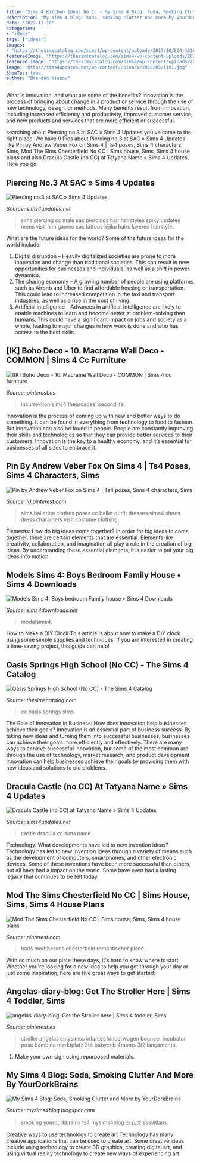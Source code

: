 ```yaml
---
title: "Sims 4 Kitchen Ideas No Cc - My Sims 4 Blog: Soda, Smoking Clutter And More By Yourdorkbrains"
description: "My sims 4 blog: soda, smoking clutter and more by yourdorkbrains"
date: "2022-11-10"
categories:
- "ideas"
tags: ["ideas"]
images:
- "https://thesimscatalog.com/sims4/wp-content/uploads/2017/10/SC4-121606_MAIN.jpg"
featuredImage: "https://thesimscatalog.com/sims4/wp-content/uploads/2017/10/SC4-121606_MAIN.jpg"
featured_image: "https://thesimscatalog.com/sims4/wp-content/uploads/2017/10/SC4-121606_MAIN.jpg"
image: "http://sims4updates.net/wp-content/uploads/2018/03/1101.jpg"
ShowToc: true
author: "Brandon Nienow"
---
```



What is innovation, and what are some of the benefits?
Innovation is the process of bringing about change in a product or service through the use of new technology, design, or methods. Many benefits result from innovation, including increased efficiency and productivity, improved customer service, and new products and services that are more efficient or successful.

	

		
searching about Piercing no.3 at SAC » Sims 4 Updates you've came to the right place. We have 9 Pics about Piercing no.3 at SAC » Sims 4 Updates like Pin by Andrew Veber Fox on Sims 4 | Ts4 poses, Sims 4 characters, Sims, Mod The Sims Chesterfield No CC | Sims house, Sims, Sims 4 house plans and also Dracula Castle (no CC) at Tatyana Name » Sims 4 Updates. Here you go:
		
    
## Piercing No.3 At SAC » Sims 4 Updates

<img loading=lazy src="http://sims4updates.net/wp-content/uploads/2015/04/15420.jpg" onerror="this.onerror=null;this.src='https://tse3.mm.bing.net/th?id=OIP.WINY0Jyw5qWFqYF0HBgrTwHaJQ&amp;pid=15.1';" alt="Piercing no.3 at SAC » Sims 4 Updates">

_Source: sims4updates.net_

>sims piercing cc male sac piercings hair hairstyles spiky updates mens visit him games cas tattoos kijiko hairs layered hairstyle. 

	

What are the future ideas for the world?
Some of the future ideas for the world include:
1. Digital disruption – Heavily digitalized societies are prone to more innovation and change than traditional societies. This can result in new opportunities for businesses and individuals, as well as a shift in power dynamics.
2. The sharing economy – A growing number of people are using platforms such as Airbnb and Uber to find affordable housing or transportation. This could lead to increased competition in the taxi and transport industries, as well as a rise in the cost of living.
3. Artificial intelligence – Advances in artificial intelligence are likely to enable machines to learn and become better at problem-solving than humans. This could have a significant impact on jobs and society as a whole, leading to major changes in how work is done and who has access to the best skills.

    
## [IK] Boho Deco - 10. Macrame Wall Deco - COMMON | Sims 4 Cc Furniture

<img loading=lazy src="https://i.pinimg.com/736x/5c/ab/54/5cab547e61d2a70faa5d8149e103357f.jpg" onerror="this.onerror=null;this.src='https://tse2.mm.bing.net/th?id=OIP.nwYr0ay1XxiGOoEGk-nfmgHaHa&amp;pid=15.1';" alt="[IK] Boho Deco - 10. Macrame Wall Deco - COMMON | Sims 4 cc furniture">

_Source: pinterest.es_

>insurrektion sims4 thearcadesl secondlife. 

	

Innovation is the process of coming up with new and better ways to do something. It can be found in everything from technology to food to fashion. But innovation can also be found in people. People are constantly improving their skills and technologies so that they can provide better services to their customers. Innovation is the key to a healthy economy, and it’s essential for businesses of all sizes to embrace it.

    
## Pin By Andrew Veber Fox On Sims 4 | Ts4 Poses, Sims 4 Characters, Sims

<img loading=lazy src="https://i.pinimg.com/736x/b1/75/9e/b1759e96585d3837925aeae8306a0232.jpg" onerror="this.onerror=null;this.src='https://tse4.mm.bing.net/th?id=OIP.v1E-I_G8apfG-gRU55zUUQHaM3&amp;pid=15.1';" alt="Pin by Andrew Veber Fox on Sims 4 | Ts4 poses, Sims 4 characters, Sims">

_Source: id.pinterest.com_

>sims ballerina clothes poses cc ballet outfit dresses sims4 shoes dress characters visit costume clothing. 

	

Elements: How do big ideas come together?
In order for big ideas to come together, there are certain elements that are essential. Elements like creativity, collaboration, and imagination all play a role in the creation of big ideas. By understanding these essential elements, it is easier to put your big ideas into motion.

    
## Models Sims 4: Boys Bedroom Family House • Sims 4 Downloads

<img loading=lazy src="https://sims4downloads.net/wp-content/uploads/2018/05/1531.jpg" onerror="this.onerror=null;this.src='https://tse3.mm.bing.net/th?id=OIP.JjHNR5qAy4gGfA6CoygsDQHaEL&amp;pid=15.1';" alt="Models Sims 4: Boys bedroom Family house • Sims 4 Downloads">

_Source: sims4downloads.net_

>modelsims4. 

	

How to Make a DIY Clock
This article is about how to make a DIY clock using some simple supplies and techniques. If you are interested in creating a time-saving project, this guide can help!

    
## Oasis Springs High School (No CC) - The Sims 4 Catalog

<img loading=lazy src="https://thesimscatalog.com/sims4/wp-content/uploads/2017/10/SC4-121606_MAIN.jpg" onerror="this.onerror=null;this.src='https://tse1.mm.bing.net/th?id=OIP.uGJqQUKJkr3qUJ4ac61oXAHaFj&amp;pid=15.1';" alt="Oasis Springs High School (No CC) - The Sims 4 Catalog">

_Source: thesimscatalog.com_

>cc oasis springs sims. 

	

The Role of Innovation in Business: How does innovation help businesses achieve their goals?
Innovation is an essential part of business success. By taking new ideas and turning them into successful businesses, businesses can achieve their goals more efficiently and effectively. There are many ways to achieve successful innovation, but some of the most common are through the use of technology, market research, and product development. Innovation can help businesses achieve their goals by providing them with new ideas and solutions to old problems.

    
## Dracula Castle (no CC) At Tatyana Name » Sims 4 Updates

<img loading=lazy src="http://sims4updates.net/wp-content/uploads/2018/03/1101.jpg" onerror="this.onerror=null;this.src='https://tse3.mm.bing.net/th?id=OIP.S5AMLy_JRNki89g8RSNf8AHaEc&amp;pid=15.1';" alt="Dracula Castle (no CC) at Tatyana Name » Sims 4 Updates">

_Source: sims4updates.net_

>castle dracula cc sims name. 

	

Technology: What developments have led to new invention ideas?
Technology has led to new invention ideas through a variety of means such as the development of computers, smartphones, and other electronic devices. Some of these inventions have been more successful than others, but all have had a impact on the world. Some have even had a lasting legacy that continues to be felt today.

    
## Mod The Sims Chesterfield No CC | Sims House, Sims, Sims 4 House Plans

<img loading=lazy src="https://i.pinimg.com/736x/92/98/c1/9298c103e6e9755a3ace8f8145356da7.jpg" onerror="this.onerror=null;this.src='https://tse4.mm.bing.net/th?id=OIP.GYuDBPO6Ae7J5oC7EIFAbgHaFi&amp;pid=15.1';" alt="Mod The Sims Chesterfield No CC | Sims house, Sims, Sims 4 house plans">

_Source: pinterest.com_

>haus modthesims chesterfield romantischer pläne. 

	

With so much on our plate these days, it's hard to know where to start. Whether you're looking for a new idea to help you get through your day or just some inspiration, here are five great ways to get started: 

    
## Angelas-diary-blog: Get The Stroller Here | Sims 4 Toddler, Sims

<img loading=lazy src="https://i.pinimg.com/736x/06/f4/8c/06f48c659268aaf12ef7629a041b787c.jpg" onerror="this.onerror=null;this.src='https://tse4.mm.bing.net/th?id=OIP._6xgV5OOZ3oARCGBN8fHjQHaGh&amp;pid=15.1';" alt="angelas-diary-blog: Get the Stroller here | Sims 4 toddler, Sims">

_Source: pinterest.es_

>stroller angelas emysimss infantes kinderwagen bouncer incubator pose bambina marktplatz 3t4 babycrib 4moms 3t2 lançamento. 

	

1. Make your own sign using repurposed materials.

    
## My Sims 4 Blog: Soda, Smoking Clutter And More By YourDorkBrains

<img loading=lazy src="https://2.bp.blogspot.com/-EwZXX200NCc/V24DDL03a9I/AAAAAAAH-C8/8Efpf1oSg0g7vbyKck-DS1HvXKHlqxo6QCLcB/s1600/4.png" onerror="this.onerror=null;this.src='https://tse2.mm.bing.net/th?id=OIP.QyRz-q7D0AdMJqNZyxMzyAHaD5&amp;pid=15.1';" alt="My Sims 4 Blog: Soda, Smoking Clutter and More by YourDorkBrains">

_Source: mysims4blog.blogspot.com_

>smoking yourdorkbrains ts4 mysims4blog シムズ sssvitlans. 

	

Creative ways to use technology to create art
Technology has many creative applications that can be used to create art. Some creative ideas include using technology to create 3D graphics, creating digital art, and using virtual reality technology to create new ways of experiencing art.

